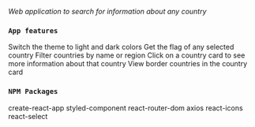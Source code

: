 _Web application to search for information about any country_

### `App features`

Switch the theme to light and dark colors
Get the flag of any selected country
Filter countries by name or region
Click on a country card to see more information about that country
View border countries in the country card

### `NPM Packages`

create-react-app
styled-component
react-router-dom
axios
react-icons
react-select
